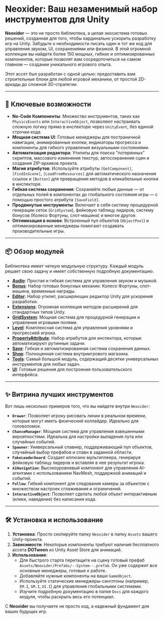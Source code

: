 # Neoxider: Ваш незаменимый набор инструментов для Unity

**Neoxider** — это не просто библиотека, а целая экосистема готовых решений, созданная для того, чтобы кардинально ускорить разработку игр на Unity. Забудьте о необходимости писать один и тот же код для управления звуком, UI, сохранениями или физикой. В этой огромной коллекции вы найдете более 150 мощных, гибких и оптимизированных компонентов, которые позволят вам сосредоточиться на самом главном — создании уникального игрового опыта.

Этот ассет был разработан с одной целью: предоставить вам строительные блоки для любой игровой механики, от простой 2D-аркады до сложной 3D-стратегии.

---

## 🚀 Ключевые возможности

- **No-Code Компоненты**: Множество инструментов, таких как `PhysicsEvents` или `InteractiveObject`, позволяют настраивать сложную логику прямо в инспекторе через `UnityEvent`, без единой строчки кода.
- **Мощная система UI**: Готовые менеджеры для постраничной навигации, анимированные кнопки, индикаторы прогресса и компоненты для гибкого управления визуальными состояниями.
- **Автоматизация редактора**: Утилиты для поиска "потерянных" скриптов, массового изменения текстур, автосохранения сцен и создания ZIP-архивов проекта.
- **Магия атрибутов**: Используйте атрибуты `[GetComponent]`, `[FindInScene]`, `[LoadFromResources]` для автоматического назначения ссылок и `[Button]` для превращения методов в кликабельные кнопки в инспекторе.
- **Гибкая система сохранения**: Сохраняйте любые данные — от отдельных полей в компонентах до глобального состояния игры — с помощью простого атрибута `[SaveField]`.
- **Продвинутые инструменты**: Включает в себя систему процедурной генерации сеток (`GridSystem`), фейковую таблицу лидеров, систему бонусов (Колесо Фортуны, слот-машина) и многое другое.
- **Оптимизация в основе**: Встроенный пул объектов (`ObjectPool`) и оптимизированные менеджеры помогают создавать производительные игры.

---

## 📦 Обзор модулей

Библиотека имеет четкую модульную структуру. Каждый модуль решает свою задачу и имеет собственную подробную документацию.

- **[Audio](./Docs/Audio.md)**: Простая и гибкая система для управления звуком и музыкой.
- **[Bonus](./Docs/Bonus.md)**: Набор готовых бонусных механик: Колесо Фортуны, слот-машина, временные награды.
- **[Editor](./Docs/Editor.md)**: Набор утилит, расширяющих редактор Unity для ускорения разработки.
- **[Extensions](./Docs/Extensions/README.md)**: Огромная коллекция методов-расширений для стандартных типов Unity.
- **[GridSystem](./Docs/GridSystem.md)**: Мощная система для процедурной генерации и управления игровыми полями.
- **[Level](./Docs/Level.md)**: Комплексная система для управления уровнями и прогрессией игрока.
- **[PropertyAttribute](./Docs/PropertyAttribute/README.md)**: Набор атрибутов для инспектора, которые автоматизируют рутинные задачи.
- **[Save](./Docs/Save.md)**: Гибкая и автоматизированная система сохранения данных.
- **[Shop](./Docs/Shop.md)**: Полноценная система внутриигрового магазина.
- **[Tools](./Docs/Tools/README.md)**: Самый большой модуль, содержащий десятки универсальных инструментов для любых задач.
- **[UI](./Docs/UI/README.md)**: Готовые решения для построения пользовательского интерфейса.

---

## ✨ Витрина лучших инструментов

Вот лишь несколько примеров того, что вы найдете внутри `Neoxider`:

- **`Drawer`**: Позволяет игроку рисовать линии в реальном времени, которые могут иметь физический коллайдер. Идеально для головоломок.
- **`ChanceManager`**: Мощная система для управления взвешенными вероятностями. Идеальна для настройки выпадения лута или случайных событий.
- **`Spawner`**: Универсальный спавнер, поддерживающий пул объектов, случайный выбор префабов и спавн в заданной области.
- **`FakeLeaderboard`**: Создает иллюзию мультиплеера, генерируя фейковую таблицу лидеров и вставляя в нее результат игрока.
- **`AiNavigation`**: Высокоуровневый компонент для управления AI-агентами с использованием NavMesh, поддержкой анимаций и событий.
- **`Follow`**: Гибкий компонент для следования камеры за объектом с множеством настроек сглаживания и ограничений.
- **`InteractiveObject`**: Позволяет сделать любой объект интерактивным (клики, наведение) без написания кода.

---

## 🛠️ Установка и использование

1.  **Установка**: Просто скопируйте папку `Neoxider` в папку `Assets` вашего Unity-проекта.
2.  **Зависимости**: Некоторые компоненты требуют наличия бесплатного ассета **DOTween** из Unity Asset Store для анимаций.
3.  **Использование**:
    - Для быстрого старта перетащите на сцену готовый префаб `Assets/Neoxider/Prefabs/--System--.prefab`. Он уже содержит все основные менеджеры, готовые к работе.
    - Добавляйте нужные компоненты на ваши `GameObject`.
    - Используйте статические менеджеры-синглтоны (например, `EM.I`, `GM.I`, `UI.I`) для управления глобальными системами.
    - Изучите подробную документацию в папке `Docs` для каждого модуля, чтобы раскрыть весь его потенциал.

С **Neoxider** вы получаете не просто код, а надежный фундамент для ваших будущих игр.
